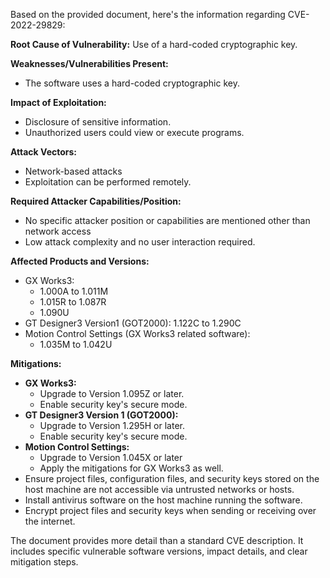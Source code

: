 Based on the provided document, here's the information regarding CVE-2022-29829:

**Root Cause of Vulnerability:** Use of a hard-coded cryptographic key.

**Weaknesses/Vulnerabilities Present:**
- The software uses a hard-coded cryptographic key.

**Impact of Exploitation:**
- Disclosure of sensitive information.
- Unauthorized users could view or execute programs.

**Attack Vectors:**
- Network-based attacks
- Exploitation can be performed remotely.

**Required Attacker Capabilities/Position:**
- No specific attacker position or capabilities are mentioned other than network access
- Low attack complexity and no user interaction required.

**Affected Products and Versions:**
- GX Works3:
    - 1.000A to 1.011M
    - 1.015R to 1.087R
    - 1.090U
- GT Designer3 Version1 (GOT2000): 1.122C to 1.290C
- Motion Control Settings (GX Works3 related software):
    - 1.035M to 1.042U

**Mitigations:**

-   **GX Works3:**
    -   Upgrade to Version 1.095Z or later.
    -   Enable security key's secure mode.
-   **GT Designer3 Version 1 (GOT2000):**
    -   Upgrade to Version 1.295H or later.
    -   Enable security key's secure mode.
-   **Motion Control Settings:**
    -   Upgrade to Version 1.045X or later
    -   Apply the mitigations for GX Works3 as well.
-   Ensure project files, configuration files, and security keys stored on the host machine are not accessible via untrusted networks or hosts.
-   Install antivirus software on the host machine running the software.
-   Encrypt project files and security keys when sending or receiving over the internet.

The document provides more detail than a standard CVE description. It includes specific vulnerable software versions, impact details, and clear mitigation steps.